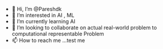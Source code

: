 - 👋 Hi, I’m @Pareshdk
- 👀 I’m interested in AI , ML
- 🌱 I’m currently learning AI
- 💞️ I’m looking to collaborate on actual real-world problem to computational representable Problem
- 📫 How to reach me ...test me

<!---
Pareshdk/Pareshdk is a ✨ special ✨ repository because its `README.md` (this file) appears on your GitHub profile.
You can click the Preview link to take a look at your changes.
--->
